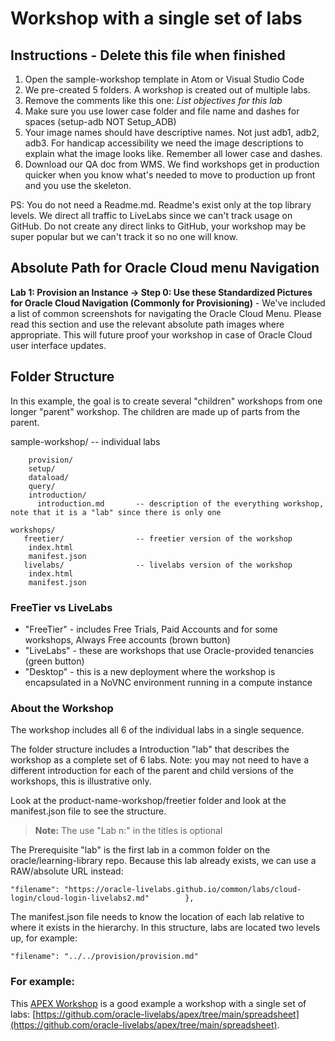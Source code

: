 # Workshop with a single set of labs

## Instructions - Delete this file when finished

1. Open the sample-workshop template in Atom or Visual Studio Code
2. We pre-created 5 folders.  A workshop is created out of multiple labs.
3. Remove the comments like this one: *List objectives for this lab*
4. Make sure you use lower case folder and file name and dashes for spaces (setup-adb NOT Setup_ADB)
5. Your image names should have descriptive names. Not just adb1, adb2, adb3.  For handicap accessibility we need the image descriptions to explain what the image looks like.  Remember all lower case and dashes.
6. Download our QA doc from WMS.  We find workshops get in production quicker when you know what's needed to move to production up front and you use the skeleton.

PS:  You do not need a Readme.md.  Readme's exist only at the top library levels. We direct all traffic to LiveLabs since we can't track usage on GitHub.  Do not create any direct links to GitHub, your workshop may be super popular but we can't track it so no one will know.

## Absolute Path for Oracle Cloud menu Navigation

**Lab 1: Provision an Instance -> Step 0: Use these Standardized Pictures for Oracle Cloud Navigation (Commonly for Provisioning)** - We've included a list of common screenshots for navigating the Oracle Cloud Menu. Please read this section and use the relevant absolute path images where appropriate.  This will future proof your workshop in case of Oracle Cloud user interface updates.

## Folder Structure

In this example, the goal is to create several "children" workshops from one longer "parent" workshop. The children are made up of parts from the parent.

sample-workshop/
        -- individual labs

        provision/
        setup/
        dataload/
        query/
        introduction/
          introduction.md       -- description of the everything workshop, note that it is a "lab" since there is only one

    workshops/
       freetier/                -- freetier version of the workshop
        index.html
        manifest.json
       livelabs/                -- livelabs version of the workshop
        index.html
        manifest.json


### FreeTier vs LiveLabs

* "FreeTier" - includes Free Trials, Paid Accounts and for some workshops, Always Free accounts (brown button)
* "LiveLabs" - these are workshops that use Oracle-provided tenancies (green button)
* "Desktop"  - this is a new deployment where the workshop is encapsulated in a NoVNC environment running in a compute instance

### About the Workshop

The workshop includes all 6 of the individual labs in a single sequence.

The folder structure includes a Introduction "lab" that describes the workshop as a complete set of 6 labs. Note: you may not need to have a different introduction for each of the parent and child versions of the workshops, this is illustrative only.

Look at the product-name-workshop/freetier folder and look at the manifest.json file to see the structure.

> **Note:** The use "Lab n:" in the titles is optional

The Prerequisite "lab" is the first lab in a common folder on the oracle/learning-library repo. Because this lab already exists, we can use a RAW/absolute URL instead:

  ```
  "filename": "https://oracle-livelabs.github.io/common/labs/cloud-login/cloud-login-livelabs2.md"        },
  ```

The manifest.json file needs to know the location of each lab relative to where it exists in the hierarchy. In this structure, labs are located two levels up, for example:

  ```
  "filename": "../../provision/provision.md"
  ```

### For example:

This [APEX Workshop](https://oracle.github.io/learning-library/developer-library/apex/spreadsheet/workshops/freetier/) is a good example a workshop with a single set of labs: [https://github.com/oracle-livelabs/apex/tree/main/spreadsheet](https://github.com/oracle-livelabs/apex/tree/main/spreadsheet).


		